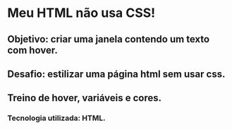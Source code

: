 # Meu HTML não usa CSS!

## Objetivo: criar uma janela contendo um texto com hover.

## Desafio: estilizar uma página html sem usar css.

## Treino de hover, variáveis e cores.

### Tecnologia utilizada: HTML.
